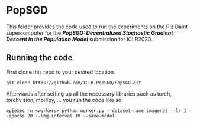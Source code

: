 # PopSGD

This folder provides the code used to run the experiments on the Piz Daint supercomputer for the ***PopSGD: Decentralized Stochastic Gradient Descent in the Population Model*** submission for ICLR2020. 


## Running the code
First clone this repo to your desired location. 

`git clone https://github.com/ICLR-PopSGD/PopSGD.git`

Afterwards after setting up all the necessary libraries such as torch, torchvision, mpi4py, ... you run the code like so:

`mpiexec -n <workers> python worker.py --dataset-name imagenet --lr 1 --epochs 20 --log-interval 10 --save-model` 